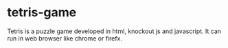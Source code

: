 # tetris-game
Tetris is a puzzle game developed in html, knockout js and javascript. It can run in web browser like chrome or firefx.
